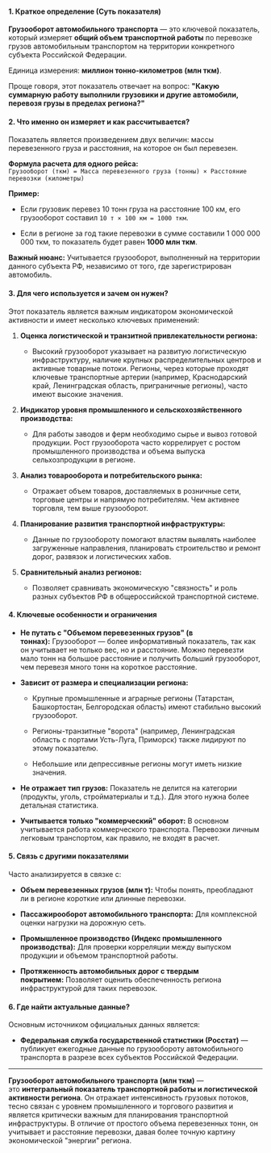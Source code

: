 #### **1. Краткое определение (Суть показателя)**

**Грузооборот автомобильного транспорта** — это ключевой показатель, который измеряет **общий объем транспортной работы** по перевозке грузов автомобильным транспортом на территории конкретного субъекта Российской Федерации.

Единица измерения: **миллион тонно-километров (млн ткм)**.

Проще говоря, этот показатель отвечает на вопрос: **"Какую суммарную работу выполнили грузовики и другие автомобили, перевозя грузы в пределах региона?"**

#### **2. Что именно он измеряет и как рассчитывается?**

Показатель является произведением двух величин: массы перевезенного груза и расстояния, на которое он был перевезен.

**Формула расчета для одного рейса:**  
`Грузооборот (ткм) = Масса перевезенного груза (тонны) × Расстояние перевозки (километры)`

**Пример:**

- Если грузовик перевез 10 тонн груза на расстояние 100 км, его грузооборот составил `10 т × 100 км = 1000 ткм`.
    
- Если в регионе за год такие перевозки в сумме составили 1 000 000 000 ткм, то показатель будет равен **1000 млн ткм**.
    

**Важный нюанс:** Учитывается грузооборот, выполненный на территории данного субъекта РФ, независимо от того, где зарегистрирован автомобиль.

#### **3. Для чего используется и зачем он нужен?**

Этот показатель является важным индикатором экономической активности и имеет несколько ключевых применений:

1. **Оценка логистической и транзитной привлекательности региона:**
    
    - Высокий грузооборот указывает на развитую логистическую инфраструктуру, наличие крупных распределительных центров и активные товарные потоки. Регионы, через которые проходят ключевые транспортные артерии (например, Краснодарский край, Ленинградская область, приграничные регионы), часто имеют высокие значения.
        
2. **Индикатор уровня промышленного и сельскохозяйственного производства:**
    
    - Для работы заводов и ферм необходимо сырье и вывоз готовой продукции. Рост грузооборота часто коррелирует с ростом промышленного производства и объема выпуска сельхозпродукции в регионе.
        
3. **Анализ товарооборота и потребительского рынка:**
    
    - Отражает объем товаров, доставляемых в розничные сети, торговые центры и напрямую потребителям. Чем активнее торговля, тем выше грузооборот.
        
4. **Планирование развития транспортной инфраструктуры:**
    
    - Данные по грузообороту помогают властям выявлять наиболее загруженные направления, планировать строительство и ремонт дорог, развязок и логистических хабов.
        
5. **Сравнительный анализ регионов:**
    
    - Позволяет сравнивать экономическую "связность" и роль разных субъектов РФ в общероссийской транспортной системе.
        

#### **4. Ключевые особенности и ограничения**

- **Не путать с "Объемом перевезенных грузов" (в тоннах):** Грузооборот — более информативный показатель, так как он учитывает не только вес, но и расстояние. Можно перевезти мало тонн на большое расстояние и получить больший грузооборот, чем перевезя много тонн на короткое расстояние.
    
- **Зависит от размера и специализации региона:**
    
    - Крупные промышленные и аграрные регионы (Татарстан, Башкортостан, Белгородская область) имеют стабильно высокий грузооборот.
        
    - Регионы-транзитные "ворота" (например, Ленинградская область с портами Усть-Луга, Приморск) также лидируют по этому показателю.
        
    - Небольшие или депрессивные регионы могут иметь низкие значения.
        
- **Не отражает тип грузов:** Показатель не делится на категории (продукты, уголь, стройматериалы и т.д.). Для этого нужна более детальная статистика.
    
- **Учитывается только "коммерческий" оборот:** В основном учитывается работа коммерческого транспорта. Перевозки личным легковым транспортом, как правило, не входят в расчет.
    

#### **5. Связь с другими показателями**

Часто анализируется в связке с:

- **Объем перевезенных грузов (млн т):** Чтобы понять, преобладают ли в регионе короткие или длинные перевозки.
    
- **Пассажирооборот автомобильного транспорта:** Для комплексной оценки нагрузки на дорожную сеть.
    
- **Промышленное производство (Индекс промышленного производства):** Для проверки корреляции между выпуском продукции и объемом транспортной работы.
    
- **Протяженность автомобильных дорог с твердым покрытием:** Позволяет оценить обеспеченность региона инфраструктурой для таких перевозок.
    

#### **6. Где найти актуальные данные?**

Основным источником официальных данных является:

- **Федеральная служба государственной статистики (Росстат)** — публикует ежегодные данные по грузообороту автомобильного транспорта в разрезе всех субъектов Российской Федерации.
    

---
**Грузооборот автомобильного транспорта (млн ткм)** — это **интегральный показатель транспортной работы и логистической активности региона**. Он отражает интенсивность грузовых потоков, тесно связан с уровнем промышленного и торгового развития и является критически важным для планирования транспортной инфраструктуры. В отличие от простого объема перевезенных тонн, он учитывает и расстояние перевозки, давая более точную картину экономической "энергии" региона.
